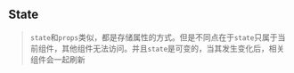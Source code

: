 ## State

> `state`和`props`类似，都是存储属性的方式。但是不同点在于`state`只属于当前组件，其他组件无法访问。并且`state`是可变的，当其发生变化后，相关组件会一起刷新
